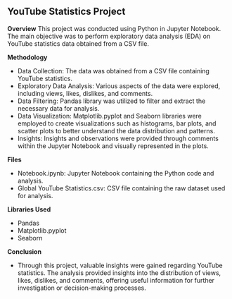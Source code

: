 ## YouTube Statistics Project

**Overview**
This project was conducted using Python in Jupyter Notebook. The main objective was to perform exploratory data analysis (EDA) on YouTube statistics data obtained from a CSV file.

**Methodology**
- Data Collection: The data was obtained from a CSV file containing YouTube statistics.
- Exploratory Data Analysis: Various aspects of the data were explored, including views, likes, dislikes, and comments.
- Data Filtering: Pandas library was utilized to filter and extract the necessary data for analysis.
- Data Visualization: Matplotlib.pyplot and Seaborn libraries were employed to create visualizations such as histograms, bar plots, and scatter plots to better understand the data distribution and patterns.
- Insights: Insights and observations were provided through comments within the Jupyter Notebook and visually represented in the plots.

**Files**
- Notebook.ipynb: Jupyter Notebook containing the Python code and analysis.
- Global YouTube Statistics.csv: CSV file containing the raw dataset used for analysis.

**Libraries Used**
- Pandas
- Matplotlib.pyplot
- Seaborn

**Conclusion**
- Through this project, valuable insights were gained regarding YouTube statistics. The analysis provided insights into the distribution of views, likes, dislikes, and comments, offering useful information for further investigation or decision-making processes.
